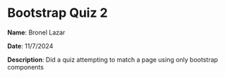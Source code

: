 # Bootstrap Quiz 2

**Name**: Bronel Lazar

**Date**: 11/7/2024

**Description**: Did a quiz attempting to match a page using only bootstrap components